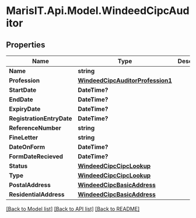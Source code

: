 
# MarisIT.Api.Model.WindeedCipcAuditor

## Properties

Name | Type | Description | Notes
------------ | ------------- | ------------- | -------------
**Name** | **string** |  | [optional] 
**Profession** | [**WindeedCipcAuditorProfession1**](WindeedCipcAuditorProfession1.md) |  | [optional] 
**StartDate** | **DateTime?** |  | [optional] 
**EndDate** | **DateTime?** |  | [optional] 
**ExpiryDate** | **DateTime?** |  | [optional] 
**RegistrationEntryDate** | **DateTime?** |  | [optional] 
**ReferenceNumber** | **string** |  | [optional] 
**FineLetter** | **string** |  | [optional] 
**DateOnForm** | **DateTime?** |  | [optional] 
**FormDateRecieved** | **DateTime?** |  | [optional] 
**Status** | [**WindeedCipcCipcLookup**](WindeedCipcCipcLookup.md) |  | [optional] 
**Type** | [**WindeedCipcCipcLookup**](WindeedCipcCipcLookup.md) |  | [optional] 
**PostalAddress** | [**WindeedCipcBasicAddress**](WindeedCipcBasicAddress.md) |  | [optional] 
**ResidentialAddress** | [**WindeedCipcBasicAddress**](WindeedCipcBasicAddress.md) |  | [optional] 

[[Back to Model list]](../README.md#documentation-for-models)
[[Back to API list]](../README.md#documentation-for-api-endpoints)
[[Back to README]](../README.md)

